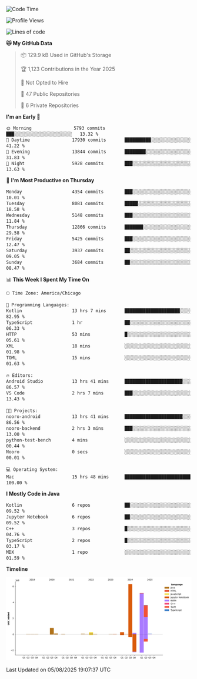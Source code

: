 <!--START_SECTION:waka-->
![Code Time](http://img.shields.io/badge/Code%20Time-1%2C397%20hrs%2021%20mins-blue)

![Profile Views](http://img.shields.io/badge/Profile%20Views-0-blue)

![Lines of code](https://img.shields.io/badge/From%20Hello%20World%20I%27ve%20Written-16.9%20million%20lines%20of%20code-blue)

**🐱 My GitHub Data** 

> 📦 129.9 kB Used in GitHub's Storage 
 > 
> 🏆 1,123 Contributions in the Year 2025
 > 
> 🚫 Not Opted to Hire
 > 
> 📜 47 Public Repositories 
 > 
> 🔑 6 Private Repositories 
 > 
**I'm an Early 🐤** 

```text
🌞 Morning                5793 commits        ███░░░░░░░░░░░░░░░░░░░░░░   13.32 % 
🌆 Daytime                17930 commits       ██████████░░░░░░░░░░░░░░░   41.22 % 
🌃 Evening                13844 commits       ████████░░░░░░░░░░░░░░░░░   31.83 % 
🌙 Night                  5928 commits        ███░░░░░░░░░░░░░░░░░░░░░░   13.63 % 
```
📅 **I'm Most Productive on Thursday** 

```text
Monday                   4354 commits        ███░░░░░░░░░░░░░░░░░░░░░░   10.01 % 
Tuesday                  8081 commits        █████░░░░░░░░░░░░░░░░░░░░   18.58 % 
Wednesday                5148 commits        ███░░░░░░░░░░░░░░░░░░░░░░   11.84 % 
Thursday                 12866 commits       ███████░░░░░░░░░░░░░░░░░░   29.58 % 
Friday                   5425 commits        ███░░░░░░░░░░░░░░░░░░░░░░   12.47 % 
Saturday                 3937 commits        ██░░░░░░░░░░░░░░░░░░░░░░░   09.05 % 
Sunday                   3684 commits        ██░░░░░░░░░░░░░░░░░░░░░░░   08.47 % 
```


📊 **This Week I Spent My Time On** 

```text
🕑︎ Time Zone: America/Chicago

💬 Programming Languages: 
Kotlin                   13 hrs 7 mins       █████████████████████░░░░   82.95 % 
TypeScript               1 hr                ██░░░░░░░░░░░░░░░░░░░░░░░   06.33 % 
HTTP                     53 mins             █░░░░░░░░░░░░░░░░░░░░░░░░   05.61 % 
XML                      18 mins             ░░░░░░░░░░░░░░░░░░░░░░░░░   01.98 % 
TOML                     15 mins             ░░░░░░░░░░░░░░░░░░░░░░░░░   01.63 % 

🔥 Editors: 
Android Studio           13 hrs 41 mins      ██████████████████████░░░   86.57 % 
VS Code                  2 hrs 7 mins        ███░░░░░░░░░░░░░░░░░░░░░░   13.43 % 

🐱‍💻 Projects: 
nooro-android            13 hrs 41 mins      ██████████████████████░░░   86.56 % 
nooro-backend            2 hrs 3 mins        ███░░░░░░░░░░░░░░░░░░░░░░   13.00 % 
python-test-bench        4 mins              ░░░░░░░░░░░░░░░░░░░░░░░░░   00.44 % 
Nooro                    0 secs              ░░░░░░░░░░░░░░░░░░░░░░░░░   00.01 % 

💻 Operating System: 
Mac                      15 hrs 48 mins      █████████████████████████   100.00 % 
```

**I Mostly Code in Java** 

```text
Kotlin                   6 repos             ██░░░░░░░░░░░░░░░░░░░░░░░   09.52 % 
Jupyter Notebook         6 repos             ██░░░░░░░░░░░░░░░░░░░░░░░   09.52 % 
C++                      3 repos             █░░░░░░░░░░░░░░░░░░░░░░░░   04.76 % 
TypeScript               2 repos             █░░░░░░░░░░░░░░░░░░░░░░░░   03.17 % 
MDX                      1 repo              ░░░░░░░░░░░░░░░░░░░░░░░░░   01.59 % 
```



**Timeline**

![Lines of Code chart](https://raw.githubusercontent.com/phanijsp/phanijsp/main/assets/bar_graph.png)


 Last Updated on 05/08/2025 19:07:37 UTC
<!--END_SECTION:waka-->

